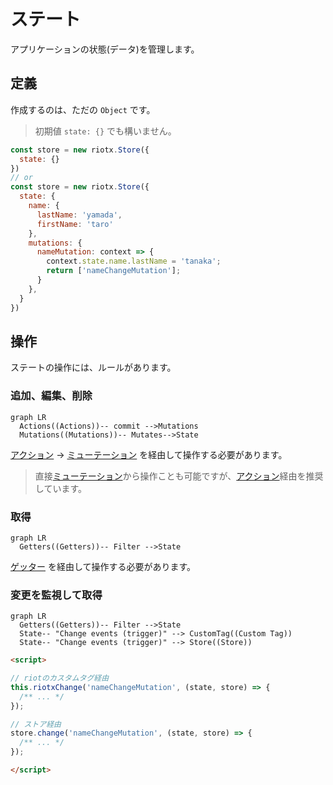 # ステート

アプリケーションの状態(データ)を管理します。

## 定義

作成するのは、ただの `Object` です。

> 初期値 `state: {}` でも構いません。


```js
const store = new riotx.Store({
  state: {}
})
// or
const store = new riotx.Store({
  state: {
    name: {
      lastName: 'yamada',
      firstName: 'taro'
    },
    mutations: {
      nameMutation: context => {
        context.state.name.lastName = 'tanaka';
        return ['nameChangeMutation'];
      }
    },
  }
})
```

## 操作

ステートの操作には、ルールがあります。

### 追加、編集、削除

```mermaid
graph LR
  Actions((Actions))-- commit -->Mutations
  Mutations((Mutations))-- Mutates-->State
```

[アクション](ACTIONS.md) -> [ミューテーション](MUTATIONS.md) を経由して操作する必要があります。

> 直接[ミューテーション](MUTATIONS.md)から操作ことも可能ですが、[アクション](ACTIONS.md)経由を推奨しています。

### 取得

```mermaid
graph LR
  Getters((Getters))-- Filter -->State
```

[ゲッター](GETTERS.md) を経由して操作する必要があります。

### 変更を監視して取得

```mermaid
graph LR
  Getters((Getters))-- Filter -->State
  State-- "Change events (trigger)" --> CustomTag((Custom Tag))
  State-- "Change events (trigger)" --> Store((Store))
```


```html
<script>

// riotのカスタムタグ経由
this.riotxChange('nameChangeMutation', (state, store) => {
  /** ... */
});

// ストア経由
store.change('nameChangeMutation', (state, store) => {
  /** ... */
});

</script>
```
